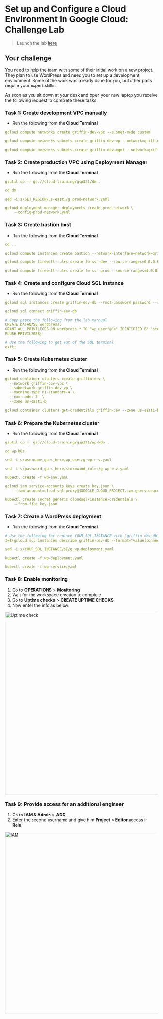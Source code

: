 # Set up and Configure a Cloud Environment in Google Cloud: Challenge Lab

> Launch the lab [here](https://google.qwiklabs.com/quests/119?utm_source=google&utm_medium=lp&utm_campaign=gcpskills)

## Your challenge

You need to help the team with some of their initial work on a new project. They plan to use WordPress and need you to set up a development environment. Some of the work was already done for you, but other parts require your expert skills.

As soon as you sit down at your desk and open your new laptop you receive the following request to complete these tasks.

### Task 1: Create development VPC manually

* Run the following from the **Cloud Terminal**:

```yaml
gcloud compute networks create griffin-dev-vpc --subnet-mode custom

gcloud compute networks subnets create griffin-dev-wp --network=griffin-dev-vpc --region us-east1 --range=192.168.16.0/20

gcloud compute networks subnets create griffin-dev-mgmt --network=griffin-dev-vpc --region us-east1 --range=192.168.32.0/20
```

### Task 2: Create production VPC using Deployment Manager

* Run the following from the **Cloud Terminal**:

```yaml
gsutil cp -r gs://cloud-training/gsp321/dm .

cd dm

sed -i s/SET_REGION/us-east1/g prod-network.yaml

gcloud deployment-manager deployments create prod-network \
    --config=prod-network.yaml
```

### Task 3: Create bastion host

* Run the following from the **Cloud Terminal**:

```yaml
cd ..

gcloud compute instances create bastion --network-interface=network=griffin-dev-vpc,subnet=griffin-dev-mgmt  --network-interface=network=griffin-prod-vpc,subnet=griffin-prod-mgmt --tags=ssh --zone=us-east1-b

gcloud compute firewall-rules create fw-ssh-dev --source-ranges=0.0.0.0/0 --target-tags ssh --allow=tcp:22 --network=griffin-dev-vpc

gcloud compute firewall-rules create fw-ssh-prod --source-ranges=0.0.0.0/0 --target-tags ssh --allow=tcp:22 --network=griffin-prod-vpc
```

### Task 4: Create and configure Cloud SQL Instance

* Run the following from the **Cloud Terminal**:

```yaml
gcloud sql instances create griffin-dev-db --root-password password --region=us-east1

gcloud sql connect griffin-dev-db

# Copy paste the following from the lab mannual
CREATE DATABASE wordpress;
GRANT ALL PRIVILEGES ON wordpress.* TO "wp_user"@"%" IDENTIFIED BY "stormwind_rules";
FLUSH PRIVILEGES;

# Use the following to get out of the SQL terminal
exit;
```

### Task 5: Create Kubernetes cluster

* Run the following from the **Cloud Terminal**:

```yaml
gcloud container clusters create griffin-dev \
  --network griffin-dev-vpc \
  --subnetwork griffin-dev-wp \
  --machine-type n1-standard-4 \
  --num-nodes 2  \
  --zone us-east1-b
  
gcloud container clusters get-credentials griffin-dev --zone us-east1-b
```

### Task 6: Prepare the Kubernetes cluster

* Run the following from the **Cloud Terminal**:

```yaml
gsutil cp -r gs://cloud-training/gsp321/wp-k8s .

cd wp-k8s

sed -i s/username_goes_here/wp_user/g wp-env.yaml

sed -i s/password_goes_here/stormwind_rules/g wp-env.yaml

kubectl create -f wp-env.yaml

gcloud iam service-accounts keys create key.json \
    --iam-account=cloud-sql-proxy@$GOOGLE_CLOUD_PROJECT.iam.gserviceaccount.com

kubectl create secret generic cloudsql-instance-credentials \
    --from-file key.json
```

### Task 7: Create a WordPress deployment

* Run the following from the **Cloud Terminal**:

```yaml
# Use the following for replace YOUR_SQL_INSTANCE with "griffin-dev-db"
I=$(gcloud sql instances describe griffin-dev-db --format="value(connectionName)")

sed -i s/YOUR_SQL_INSTANCE/$I/g wp-deployment.yaml

kubectl create -f wp-deployment.yaml

kubectl create -f wp-service.yaml
```

### Task 8: Enable monitoring

1. Go to **OPERATIONS** > **Monitoring**
2. Wait for the workspace creation to complete
3. Go to **Uptime checks** > **CREATE UPTIME CHECKS**
4. Now enter the info as below:

<img width=600 src="https://github.com/DSC-IIIT-Kalyani/qwiklabs_challenges/raw/master/screenshots/uptime.png" alt="Uptime check" />

### Task 9: Provide access for an additional engineer

1. Go to **IAM & Admin** > **ADD**
2. Enter the second username and give him **Project** > **Editor** access in **Role**

<img width=600 src="https://github.com/DSC-IIIT-Kalyani/qwiklabs_challenges/raw/master/screenshots/IAM.png" alt="IAM" />
